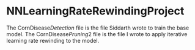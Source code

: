 # NNLearningRateRewindingProject
The CornDisease*Detection* file is the file Siddarth wrote to train the base model.
The CornDisease*Pruning*2 file is the file I wrote to apply iterative learning rate rewinding to the model.
